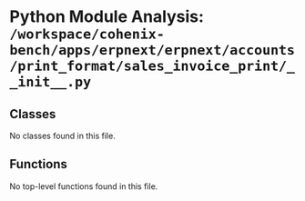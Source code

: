 # Python Module Analysis: `/workspace/cohenix-bench/apps/erpnext/erpnext/accounts/print_format/sales_invoice_print/__init__.py`

## Classes

No classes found in this file.


## Functions

No top-level functions found in this file.
